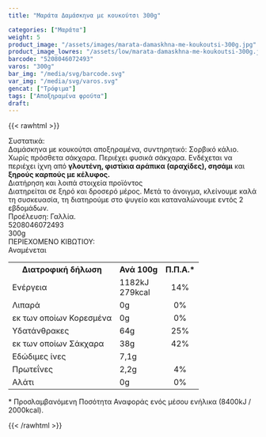 ```yaml
---
title: "Μαράτα Δαμάσκηνα με κουκούτσι 300g"

categories: ["Μαράτα"]
weight: 5
product_image: "/assets/images/marata-damaskhna-me-koukoutsi-300g.jpg"
product_image_lowres: "/assets/low/marata-damaskhna-me-koukoutsi-300g.jpg"
barcode: "5208046072493"
varos: "300g"
bar_img: "/media/svg/barcode.svg"
var_img: "/media/svg/varos.svg"
gencat: ["Τρόφιμα"]
tags: ["Αποξηραμένα φρούτα"]
draft: 
---
```

{{< rawhtml >}}


<div class="product">
        <div id="sistatika">Συστατικά:</div>
        <div class="alltext">Δαμάσκηνα με κουκούτσι αποξηραμένα, συντηρητικό: Σορβικό κάλιο. Χωρίς πρόσθετα σάκχαρα.
            Περιέχει φυσικά σάκχαρα. Ενδέχεται
        να περιέχει ίχνη από <b>γλουτένη, φιστίκια αράπικα (αραχίδες), σησάμι</b> και<b> ξηρούς καρπούς με κέλυφος.</b></div>
        <div id="loipa">Διατήρηση και λοιπά στοιχεία προϊόντος</div>
        <div class="alltext">Διατηρείται σε ξηρό και δροσερό μέρος. Μετά το άνοιγμα, κλείνουμε καλά τη συσκευασία, τη
            διατηρούμε στο ψυγείο και καταναλώνουμε εντός 2 εβδομάδων.<br>Προέλευση: Γαλλία.</div>
        <div id="barcode">
            <div id="barimage1"></div><span id="bartext">5208046072493</span>
        </div>
        <div id="varos">
            <div id="varosimage1"></div><span id="varostext">300g</span>
        </div>
        <div id="kivotio">ΠΕΡΙΕΧΟΜΕΝΟ ΚΙΒΩΤΙΟΥ:<br>Αναμένεται</div>
        <div class="tabout">
            <table id="diatable">
                <tbody>
                    <tr>
                        <th>Διατροφική δήλωση</th>
                        <th>Ανά 100g</th>
                        <th>Π.Π.Α.*</th>
                    </tr>
                    <tr>
                        <td class="texr2">Ενέργεια</td>
                        <td class="texr">1182kJ<br>279kcal</td>
                        <td class="texr" style="text-align:center">14%</td>
                    </tr>
                    <tr>
                        <td class="texr2">Λιπαρά</td>
                        <td class="texr">0g</td>
                        <td class="texr" style="text-align:center">0%</td>
                    </tr>
                    <tr>
                        <td class="gray">εκ των οποίων Κορεσµένα</td>
                        <td class="gray2">0g</td>
                        <td class="gray2" style="text-align:center">0%</td>
                    </tr>
                    <tr>
                        <td class="texr2">Yδατάνθρακες</td>
                        <td class="texr">64g</td>
                        <td class="texr" style="text-align:center">25%</td>
                    </tr>
                    <tr>
                        <td class="gray">εκ των οποίων Σάκχαρα</td>
                        <td class="gray2">38g</td>
                        <td class="gray2" style="text-align:center">42%</td>
                    </tr>
                    <tr>
                        <td class="texr2">Eδώδιμες ίνες</td>
                        <td class="texr">7,1g</td>
                        <td class="texr" style="text-align:center"></td>
                    </tr>
                    <tr>
                        <td class="texr2">Πρωτεΐνες</td>
                        <td class="texr">2,2g</td>
                        <td class="texr" style="text-align:center">4%</td>
                    </tr>
                    <tr>
                        <td class="texr2">Αλάτι</td>
                        <td class="texr">0g</td>
                        <td class="texr" style="text-align:center">0%</td>
                    </tr>
                </tbody>
            </table>
        </div>
        <div class="alltext">* Προσλαμβανόμενη Ποσότητα Αναφοράς ενός μέσου ενήλικα (8400kJ / 2000kcal).</div>
        <div class="pimg"></div>
    </div>

{{< /rawhtml >}}